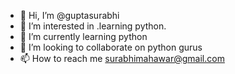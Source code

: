 - 👋 Hi, I’m @guptasurabhi
- 👀 I’m interested in .learning python.
- 🌱 I’m currently learning python
- 💞️ I’m looking to collaborate on python gurus
- 📫 How to reach me surabhimahawar@gmail.com

<!---
guptasurabhi/guptasurabhi is a ✨ special ✨ repository because its `README.md` (this file) appears on your GitHub profile.
You can click the Preview link to take a look at your changes.
--->
